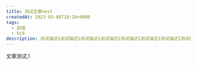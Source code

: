 ```yaml
---
title: 测试文章nest
createdAt: 2023-03-08T18:26+0800
tags:
  - 前端
  - bcd
description: 测试描述1测试描述1测试描述1测试描述1测试描述1测试描述1测试描述1测试描述1测试描述1测试描述1测试描述1测试描述1测试描述1测试描述1测试描述1测试描述1测试描述1测试描述1测试描述1测试描述1测试描述1测试描述1
---
```


文章测试,1


